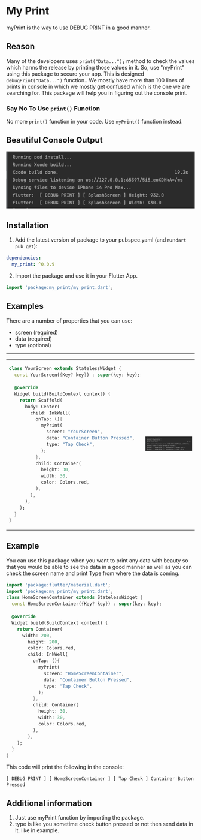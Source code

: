 # My Print
myPrint is the way to use DEBUG PRINT in a good manner.

## Reason
Many of the developers uses ```print("Data...");``` method to check the values which harms the release by printing those values in it. So, use "myPrint" using this package to secure your app.
This is designed ```debugPrint("Data...")``` function..
We mostly have more than 100 lines of prints in console in which we mostly get confused which is the one we are searching for. This package will help you in figuring out the console print.

### Say No To Use ```print()``` Function
No more ```print()``` function in your code. Use ```myPrint()``` function instead.

## Beautiful Console Output
<img  src="https://raw.githubusercontent.com/FluXpert/flutter_trials_project/master/assets/Screenshot%202023-02-12%20at%209.33.01%20PM.png"  alt="MY PRINT">

## Installation
1. Add the latest version of package to your pubspec.yaml (and run`dart pub get`):
```yaml
dependencies:
  my_print: ^0.0.9
```
2. Import the package and use it in your Flutter App.
```dart
import 'package:my_print/my_print.dart';
```

## Examples
There are a number of properties that you can use:

-  screen (required)
-  data (required)
-  type (optional)

<hr>

<table>
<tr>
<td>

```dart
class YourScreen extends StatelessWidget {
  const YourScreen({Key? key}) : super(key: key);

  @override
  Widget build(BuildContext context) {
    return Scaffold(
      body: Center(
        child: InkWell(
          onTap: (){
            myPrint(
              screen: "YourScreen",
              data: "Container Button Pressed",
              type: "Tap Check",
            );
          },
          child: Container(
            height: 30,
            width: 30,
            color: Colors.red,
          ),
        ),
      ),
    );
  }
}
```

</td>
<td>
<img  src="https://raw.githubusercontent.com/FluXpert/flutter_trials_project/master/assets/Screenshot%202023-02-12%20at%209.33.01%20PM.png"  alt="MY PRINT">
</td>
</tr>
</table>


## Example
You can use this package when you want to print any data with beauty so that you would be able to see the data in a good manner as well as you can check the screen name and print Type from where the data is coming.
```dart
import 'package:flutter/material.dart';
import 'package:my_print/my_print.dart';
class HomeScreenContainer extends StatelessWidget {
  const HomeScreenContainer({Key? key}) : super(key: key);

  @override
  Widget build(BuildContext context) {
    return Container(
      width: 200,
        height: 200,
        color: Colors.red,
        child: InkWell(
          onTap: (){
            myPrint(
              screen: "HomeScreenContainer",
              data: "Container Button Pressed",
              type: "Tap Check",
            );
          },
          child: Container(
            height: 30,
            width: 30,
            color: Colors.red,
          ),
        ),
    );
  }
}
```

This code will print the following in the console:
```
[ DEBUG PRINT ] [ HomeScreenContainer ] [ Tap Check ] Container Button Pressed
```

## Additional information

1. Just use myPrint function by importing the package.
2. type is like you sometime check button pressed or not then send data in it. like in example.
